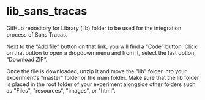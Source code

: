 # lib_sans_tracas
GitHub repository for Library (lib) folder to be used for the integration process of Sans Tracas.

Next to the “Add file” button on that link, you will find a “Code” button. Click on that button to open a dropdown menu and from it, select the last option, “Download ZIP”.

Once the file is downloaded, unzip it and move the "lib" folder into your experiment's "master" folder or the main folder. Make sure that the lib folder is placed in the root folder of your experiment alongside other folders such as "Files", "resources", "images", or "html".

